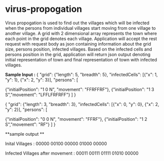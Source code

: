 # virus-propogation

Virus propogation is used to find out the villages which will be infected when the persons from individual villages start moving from one village to another village.
A grid with 2 dimensional array represents the town where each point in the grid denotes each village.
Application will accept the rest request with request body as json containing information about the grid size, persons position, infected villages.
Based on the infected cells and persons position in the grid, application will return json output denoting initial representation of town and final representation of town with infected villages.

**Sample Input :** 
{
"grid": {"length": 5, "breadth": 5},
"infectedCells": [{"x": 1, "y": 1}, {"x": 2, "y": 3}],
"persons": [

{"initialPosition": "1 0 N", "movement": "FFRFFRF"},
{"initialPosition": "1 3 S","movement": "LFFLFRFRFF"}
]
}

{
"grid": {"length": 3, "breadth": 3},
"infectedCells": [{"x": 0, "y": 0}, {"x": 2, "y": 2}],
"persons": [

{"initialPosition": "0 0 N", "movement": "FFRF"},
{"initialPosition": "1 2 S","movement": "RF"}
]
}

**sample output **

 Inital Villages : 
00000
00100
00000
01000
00000

 Infected Villages after movement : 
00011
00111
01111
01010
00000

